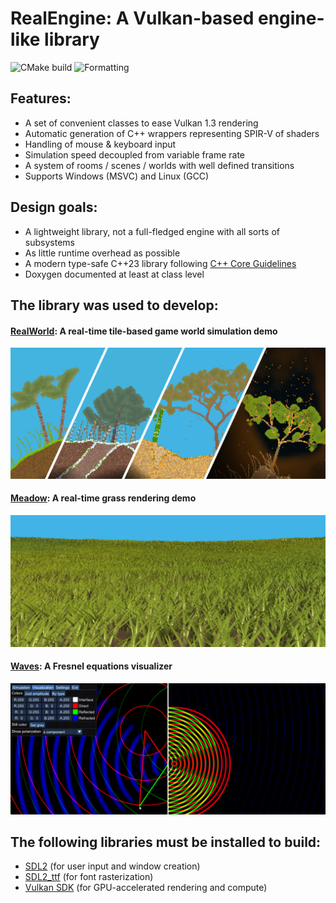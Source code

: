 # RealEngine: A Vulkan-based engine-like library

![CMake build](https://github.com/ZADNE/RealEngine/actions/workflows/build.yml/badge.svg) ![Formatting](https://github.com/ZADNE/RealEngine/actions/workflows/formatting.yml/badge.svg)

## Features:
- A set of convenient classes to ease Vulkan 1.3 rendering
- Automatic generation of C++ wrappers representing SPIR-V of shaders
- Handling of mouse & keyboard input
- Simulation speed decoupled from variable frame rate
- A system of rooms / scenes / worlds with well defined transitions
- Supports Windows (MSVC) and Linux (GCC)

## Design goals:

- A lightweight library, not a full-fledged engine with all sorts of subsystems
- As little runtime overhead as possible
- A modern type-safe C++23 library following [C++ Core Guidelines](https://isocpp.github.io/CppCoreGuidelines/CppCoreGuidelines)
- Doxygen documented at least at class level

## The library was used to develop:

#### [RealWorld](https://github.com/ZADNE/RealWorld): A real-time tile-based game world simulation demo

![RealWorld](readme_img/realworld.png)

#### [Meadow](https://github.com/ZADNE/Meadow): A real-time grass rendering demo

![Meadow](readme_img/meadow.png)

#### [Waves](https://github.com/ZADNE/Waves): A Fresnel equations visualizer

![Waves](readme_img/waves.png)

## The following libraries must be installed to build:

- [SDL2](https://www.libsdl.org/) (for user input and window creation)
- [SDL2_ttf](https://wiki.libsdl.org/SDL2_ttf/FrontPage) (for font rasterization)
- [Vulkan SDK](https://www.lunarg.com/vulkan-sdk/) (for GPU-accelerated rendering and compute)
